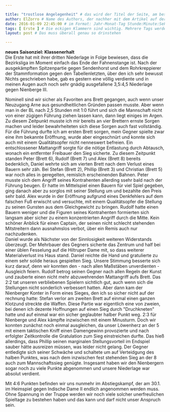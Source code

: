 ```yaml
---

title: "trostlose Angelegenheit" # das wird der Titel der Seite, am besten in Anführungszeichen (z.B. wenn er Sonderzeichen enthält)
author: ElZorro # Name des Authors, der nachher mit dem Artikel auf der Seite angezeigt wird; das ist unabhängig vom github-Benutzernamen
date: 2016-01-09 22:45:00 # im Format: Jahr-Monat-Tag Stunde:Minute:Sekunde, die Uhrzeit ist optional
tags: [ Erste ] # Die eckigen Klammern sind wichtig. Mehrere Tags werden durch Kommas separiert
layout: post # Das muss überall genau so drinstehen

---
```

**neues Saisonziel: Klassenerhalt**  
Die Erste hat mit ihrer dritten Niederlage in Folge bewiesen, dass die Bezirksliga im Moment einfach das Ende der Fahnenstange ist. Nach der ausgekämpften Spitzenpartie gegen Sendenhorst und dem Rohrkreppierer der Stammformation gegen den Tabellenletzten, über den ich sehr bewusst Nichts geschrieben habe, gab es gestern eine völlig verdiente und in meinen Augen auch noch sehr gnädig ausgefallene 3,5:4,5 Niederlage gegen Nienberge III.
<!-- continue -->
Nominell sind wir sicher als Favoriten ans Brett gegangen, auch wenn unser Neuzugang Arne aus gesundheitlichen Gründen passen musste. Aber wenn man in der BL nach 2,5 Stunden mit 1:0 führt und sich die Mannschaft nicht von einer zügigen Führung ziehen lassen kann, dann liegt einiges im Argen. Zu diesem Zeitpunkt musste ich mir bereits an vier Brettern ernste Sorgen machen und leider bewahrheiteten sich diese Sorgen auch fast vollständig.
Für die Führung durfte ich am ersten Brett sorgen, mein Gegner spielte zwar eine ihm bekannte Eröffnung, wurde aber eingeschnürt und konnte sich auch mit einem Qualitätsopfer nicht nenneswert befreien. Ein entschlossener Mattangriff sorgte für die nötige Entlastung durch Abtausch, wonach ein entfernter Freibauer den Sieg sicherte. Zu diesem Zeitpunkt standen Peter (Brett 6), Rudolf (Brett 7) und Alex (Brett 8) bereits bedenklich, Daniel wehrte sich am vierten Brett nach dem Verlust eines Bauern sehr zäh. Bei Stefan (Brett 2), Phillip (Brett 3) und Christian (Brett 5) war noch alles in geregelten, remislich erscheinenden Bahnen. Peter musste sich dem Angriff seines Kontrahenten allerding ssehr bald nach der Führung beugen. Er hatte im Mittelspiel einen Bauern für viel Spiel gegeben, ging danach aber zu sorglos mit seiner Stellung um und bezahlte den Preis sehr bald. Alex wurde in der Eröffnung aufgrund eines Denkfehlers auf dem falschen Fuß erwischt und versuchte, mit einem Qualitätsopfer die Stellung zu seinen Gunsten aus dem Gleichgewicht zu bringen. Rudolf hatte einen Bauern weniger und die Figuren seines Kontrahenten formierten sich langsam aber sicher zu einem konzentrierten Angriff durch die Mitte. Kein schöner Anblick für einen Captain, der seinen nicht schlecht stehenden Mitstreitern dann ausnahmslos verbot, über ein Remis auch nur nachzudenken.  
  Daniel wurde als Nächster von der Sinnlosigkeit weiteren Widerstands überzeugt. Der Mehrbauer des Gegners sicherte das Zentrum und half bei einer üblen Fesselung auf die Hiltruper Dame mit, so dass weiterer Materialverlust ins Haus stand. Daniel reichte die Hand und gratulierte zu einem sehr solide heraus gespielten Sieg. Unsere Stimmung besserte sich kurz darauf, denn wir konnten den - nach allen Maßstäben unverdienten - Ausgleich feiern. Rudolf betrog seinen Gegner nach allen Regeln der Kunst und zauberte einen nicht mehr abzuwehrenden Mattangriff aufs Brett. Das 2:2 tat unseren verbliebenen Spielern sichtlich gut, auch wenn sich die Stellungen nicht sonderlich verbessert hatten. Aber dann kam der Nienberger Konter in Form eines Sieges, den ich so sicher nicht auf der rechnung hatte: Stefan verlor am zweiten Brett auf einmal einen ganzen Klotzund streckte die Waffen. Diese Partie war eigentlich eine von zweien, bei denen ich dezente Hoffnungen auf einen Sieg durch "Druchkneten" hatte und auf einmal war ein sicher geglaubter halber Punkt weg. 2:3 für Nienberge und Alex kämpfte inzwischen mit einem Minusturm.
  Doch wir konnten zunächst noch einmal ausgleichen, da unser Löwenherz an der 5 mit einem taktischen Kniff einen Damengewinn provozierte und nach erfolgter Zeitkontrolle die Gratulation zum Sieg einstreichen durfte. Das hieß allerdings, dass Phillip seinen marginalen Stellungsvorteil im Endspiel sauber hätte ausreizen müssen, was leider nicht gelang. Der Gegner entledigte sich seiner Schwäche und schaltete um auf Verteidgung des halben Punktes, was nach dem inzwischen fest stehenden Sieg an der 8 auch zum Mannschaftssieg genügte. Insgesamt haben wir den Nienbergern sogar noch zu viele Punkte abgenommen und unsere Niederlage war absolut verdient.
  
  Mit 4:6 Punkten befinden wir uns nunmehr im Abstiegskampf, der am 30.1. im Heimspiel gegen Indische Dame II endlich angenommen werden muss. Ohne Spannung in der Truppe werden wir noch viele solcher unerfreulichen Spieltage zu bestehen haben und das kann und darf nicht unser Anspruch sein. 
